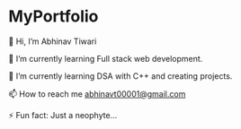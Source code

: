 # MyPortfolio

👋 Hi, I’m Abhinav Tiwari

👀 I’m currently learning Full stack web development.

🌱 I’m currently learning DSA with C++ and creating projects.

📫 How to reach me abhinavt00001@gmail.com

⚡ Fun fact: Just a neophyte...
